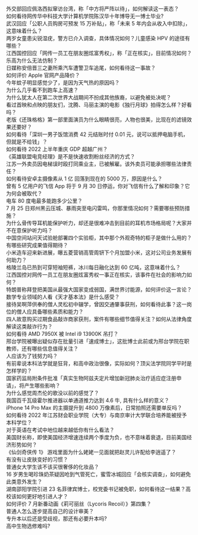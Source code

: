 外交部回应佩洛西拟窜访台湾，称「中方将严阵以待」，如何解读这一表态？  
如何看待网传华中科技大学计算机学院陈汉华十年博导无一博士毕业?  
武汉回应「公职人员购房可预发 15 万补贴」，称「未来 5 年内会从收入中扣除」，这意味着什么？  
两岁女童患尖锐湿疣，警方已介入调查，具体情况如何？儿童感染 HPV 的途径有哪些？  
江西国控回应「网传一员工在朋友圈炫富秀权」，称「正在核实」，目前情况如何？  
乐高为什么无法仿制？  
日媒称安倍晋三之妻所乘汽车遭警卫车追尾，如何看待这一事故？  
如何评价 Apple 官网产品降价？  
今年蚊子明显感觉少了，是因为天气热的原因吗？  
为什么几乎看不到跑车上高速？  
为什么犹太人在第二次世界大战期间不扮成其他族裔，以避免被处决呢？  
看过首映和点映的朋友们，沈腾、马丽主演的电影《独行月球》拍得怎么样？好看吗？  
老版《还珠格格》第一部里面演员为什么眼睛很亮，人物也很美，比现在的滤镜效果还要好？  
如何看待「深圳一男子饭馆消费 42 元结账时付 0.01 元，说可以抵押电脑手机，但就是不给钱」？  
如何看待 2022 上半年重庆 GDP 超越广州？  
《英雄联盟电竞经理》是不是快速收割粉丝经济的方式？  
江苏一外卖员因电梯误时殴打同乘业主，已被解雇。该外卖员可能承担哪些法律责任？  
如何看待安卓主摄像素从 1 亿 回落到现在的 5000 万，原因是什么？  
曾有 5 亿用户的飞信 App 将于 9 月 30 日停运，你对飞信有什么了解和印象？它为何会被取代？  
电车 80 度电最多能跑多少公里？  
7 月 25 日郑州黑云压城、暴雨突至电闪雷鸣，你那里情况如何？需要哪些预防措施？  
为什么骨传导耳机能保护听力，却还是很难冲击到目前的耳机市场格局呢？大家并不在意保护听力吗？  
中国空间站问天试验舱部署四个实验柜，其中那个外观奇特的柜子是做什么用的？有哪些研究成果值得期待？  
小米造车迎来新进展，曝五菱营销高管周钘下个月加盟小米，这对公司业务发展有何助力？  
格陵兰岛已热到可穿短袖短裤，冰川每日融化达到 60 亿吨，这意味着什么？  
江西国控对网传一员工在朋友圈炫富秀权一事正在核实，该事件在社会的影响力如何？  
特朗普称拜登把美国从最强大国家变成弱国，满世界讨能源，如何评价这一言论？  
数学专业领域的人看《天才基本法》是什么感受？  
接待吴啊萍供奉的僧人灵松初中辍学，曾因交通肇事获刑，如何看待此事？这一岗位的僧人应具备哪些素质和能力？  
四人故意购买过期食品敲诈商家获刑，案件有哪些细节值得关注？如何从法律角度解读这类敲诈行为？  
如何看待 AMD 7950X 被 Intel i9 13900K 吊打？  
邢台学院被曝出疑似存在批量引进「速成博士」，这批博士此前或为邢台学院在职教师，还有哪些信息值得关注？  
人应该为了钱努力吗？  
有前辈说本科法学就是狂背，和高中政治很像，实际如何？顶尖法学院同学平时是怎样学的？  
国家药监局附条件批准「真实生物阿兹夫定片增加新冠肺炎治疗适应症注册申请」，将产生哪些影响？  
为什么感觉周杰伦的歌没以前的感觉了？  
我国百千瓦级霍尔推进器以单通道推力达到 4.6 牛, 具有什么样的意义？  
iPhone 14 Pro Max 的主摄提升到 4800 万像素后，日常拍照还需要单反吗？  
如何看待 2022 年江苏财会职业学院（大专）与南京审计大学联合培养能被授予本科学位？  
对于英语在考试中地位越来越低你有什么看法？  
美国财长称，即使美国经济增速连续两个季度为负，也不意味着衰退，目前美国经济形势如何？  
《仙剑奇侠传 1》 游戏里面为什么姥姥一见面就把赵灵儿许配给李逍遥了？  
有没有让皮肤变好的习惯？  
普通女大学生该不该买很奢侈的化妆品？  
16 岁男生喝珍珠奶茶疑因呛到气管死亡，蜜雪冰城回应「会核实调查」，如何避免此类意外发生？  
湖南邵阳学院引进 23 名菲律宾博士，校党委书记被免职，如何看待这一结果？高校该如何更好地引进人才？  
如何评价 7 月新番动画《莉可丽丝（Lycoris Recoil）》第四集？  
普通人怎么逐步提高自己的设计审美？  
专升本以后还是受歧视，那还有必要升本吗?  
高中生物选修难吗?  
